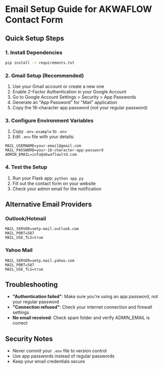# Email Setup Guide for AKWAFLOW Contact Form

## Quick Setup Steps

### 1. Install Dependencies
```bash
pip install -r requirements.txt
```

### 2. Gmail Setup (Recommended)
1. Use your Gmail account or create a new one
2. Enable 2-Factor Authentication in your Google Account
3. Go to Google Account Settings > Security > App Passwords
4. Generate an "App Password" for "Mail" application
5. Copy the 16-character app password (not your regular password)

### 3. Configure Environment Variables
1. Copy `.env.example` to `.env`
2. Edit `.env` file with your details:
```
MAIL_USERNAME=your-email@gmail.com
MAIL_PASSWORD=your-16-character-app-password
ADMIN_EMAIL=info@akwaflowltd.com
```

### 4. Test the Setup
1. Run your Flask app: `python app.py`
2. Fill out the contact form on your website
3. Check your admin email for the notification

## Alternative Email Providers

### Outlook/Hotmail
```
MAIL_SERVER=smtp-mail.outlook.com
MAIL_PORT=587
MAIL_USE_TLS=true
```

### Yahoo Mail
```
MAIL_SERVER=smtp.mail.yahoo.com
MAIL_PORT=587
MAIL_USE_TLS=true
```

## Troubleshooting

- **"Authentication failed"**: Make sure you're using an app password, not your regular password
- **"Connection refused"**: Check your internet connection and firewall settings
- **No email received**: Check spam folder and verify ADMIN_EMAIL is correct

## Security Notes
- Never commit your `.env` file to version control
- Use app passwords instead of regular passwords
- Keep your email credentials secure